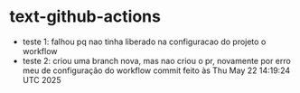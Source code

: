 # text-github-actions

- teste 1: falhou pq nao tinha liberado na configuracao do projeto o workflow
- teste 2: criou uma branch nova, mas nao criou o pr, novamente por erro meu de configuração do workflow
commit feito às Thu May 22 14:19:24 UTC 2025
